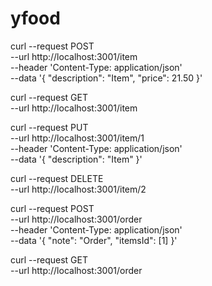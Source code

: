 # yfood


curl --request POST \
  --url http://localhost:3001/item \
  --header 'Content-Type: application/json' \
  --data '{
	"description": "Item",
	"price": 21.50
}'

curl --request GET \
  --url http://localhost:3001/item

curl --request PUT \
  --url http://localhost:3001/item/1 \
  --header 'Content-Type: application/json' \
  --data '{
	"description": "Item"
}'

curl --request DELETE \
  --url http://localhost:3001/item/2

curl --request POST \
  --url http://localhost:3001/order \
  --header 'Content-Type: application/json' \
  --data '{
	"note": "Order",
	"itemsId": [1]
}'

curl --request GET \
  --url http://localhost:3001/order